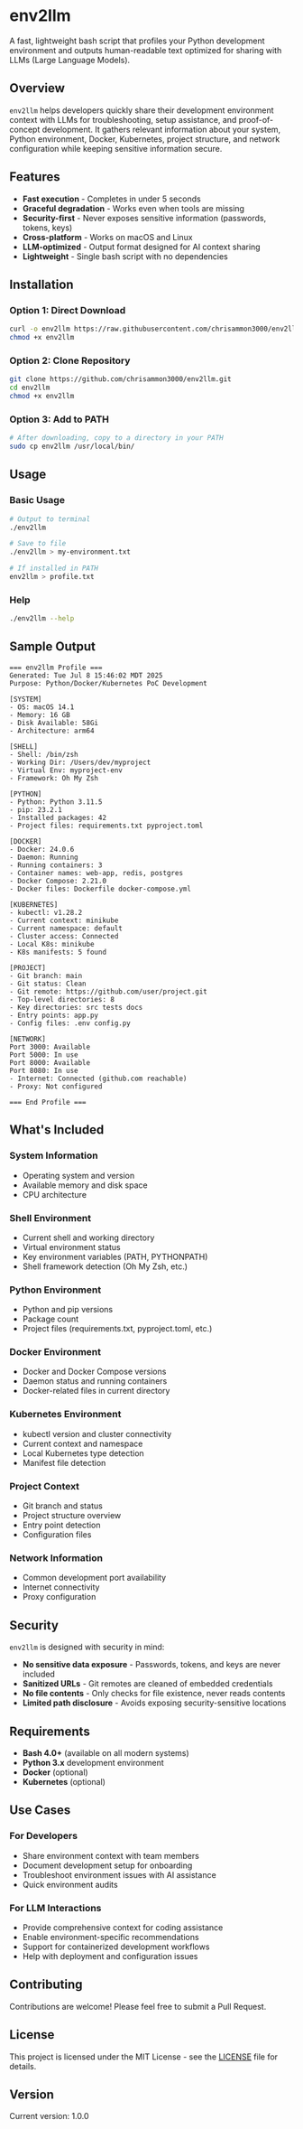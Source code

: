# env2llm

A fast, lightweight bash script that profiles your Python development environment and outputs human-readable text optimized for sharing with LLMs (Large Language Models).

## Overview

`env2llm` helps developers quickly share their development environment context with LLMs for troubleshooting, setup assistance, and proof-of-concept development. It gathers relevant information about your system, Python environment, Docker, Kubernetes, project structure, and network configuration while keeping sensitive information secure.

## Features

- **Fast execution** - Completes in under 5 seconds
- **Graceful degradation** - Works even when tools are missing
- **Security-first** - Never exposes sensitive information (passwords, tokens, keys)
- **Cross-platform** - Works on macOS and Linux
- **LLM-optimized** - Output format designed for AI context sharing
- **Lightweight** - Single bash script with no dependencies

## Installation

### Option 1: Direct Download
```bash
curl -o env2llm https://raw.githubusercontent.com/chrisammon3000/env2llm/main/env2llm
chmod +x env2llm
```

### Option 2: Clone Repository
```bash
git clone https://github.com/chrisammon3000/env2llm.git
cd env2llm
chmod +x env2llm
```

### Option 3: Add to PATH
```bash
# After downloading, copy to a directory in your PATH
sudo cp env2llm /usr/local/bin/
```

## Usage

### Basic Usage
```bash
# Output to terminal
./env2llm

# Save to file
./env2llm > my-environment.txt

# If installed in PATH
env2llm > profile.txt
```

### Help
```bash
./env2llm --help
```

## Sample Output

```
=== env2llm Profile ===
Generated: Tue Jul 8 15:46:02 MDT 2025
Purpose: Python/Docker/Kubernetes PoC Development

[SYSTEM]
- OS: macOS 14.1
- Memory: 16 GB
- Disk Available: 58Gi
- Architecture: arm64

[SHELL]
- Shell: /bin/zsh
- Working Dir: /Users/dev/myproject
- Virtual Env: myproject-env
- Framework: Oh My Zsh

[PYTHON]
- Python: Python 3.11.5
- pip: 23.2.1
- Installed packages: 42
- Project files: requirements.txt pyproject.toml

[DOCKER]
- Docker: 24.0.6
- Daemon: Running
- Running containers: 3
- Container names: web-app, redis, postgres
- Docker Compose: 2.21.0
- Docker files: Dockerfile docker-compose.yml

[KUBERNETES]
- kubectl: v1.28.2
- Current context: minikube
- Current namespace: default
- Cluster access: Connected
- Local K8s: minikube
- K8s manifests: 5 found

[PROJECT]
- Git branch: main
- Git status: Clean
- Git remote: https://github.com/user/project.git
- Top-level directories: 8
- Key directories: src tests docs
- Entry points: app.py
- Config files: .env config.py

[NETWORK]
Port 3000: Available
Port 5000: In use
Port 8000: Available
Port 8080: In use
- Internet: Connected (github.com reachable)
- Proxy: Not configured

=== End Profile ===
```

## What's Included

### System Information
- Operating system and version
- Available memory and disk space
- CPU architecture

### Shell Environment
- Current shell and working directory
- Virtual environment status
- Key environment variables (PATH, PYTHONPATH)
- Shell framework detection (Oh My Zsh, etc.)

### Python Environment
- Python and pip versions
- Package count
- Project files (requirements.txt, pyproject.toml, etc.)

### Docker Environment
- Docker and Docker Compose versions
- Daemon status and running containers
- Docker-related files in current directory

### Kubernetes Environment
- kubectl version and cluster connectivity
- Current context and namespace
- Local Kubernetes type detection
- Manifest file detection

### Project Context
- Git branch and status
- Project structure overview
- Entry point detection
- Configuration files

### Network Information
- Common development port availability
- Internet connectivity
- Proxy configuration

## Security

`env2llm` is designed with security in mind:

- **No sensitive data exposure** - Passwords, tokens, and keys are never included
- **Sanitized URLs** - Git remotes are cleaned of embedded credentials
- **No file contents** - Only checks for file existence, never reads contents
- **Limited path disclosure** - Avoids exposing security-sensitive locations

## Requirements

- **Bash 4.0+** (available on all modern systems)
- **Python 3.x** development environment
- **Docker** (optional)
- **Kubernetes** (optional)

## Use Cases

### For Developers
- Share environment context with team members
- Document development setup for onboarding
- Troubleshoot environment issues with AI assistance
- Quick environment audits

### For LLM Interactions
- Provide comprehensive context for coding assistance
- Enable environment-specific recommendations
- Support for containerized development workflows
- Help with deployment and configuration issues

## Contributing

Contributions are welcome! Please feel free to submit a Pull Request.

## License

This project is licensed under the MIT License - see the [LICENSE](LICENSE) file for details.

## Version

Current version: 1.0.0